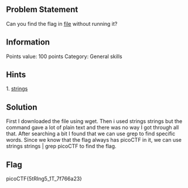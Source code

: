 <h2> Problem Statement </h2>
Can you find the flag in <a href="https://jupiter.challenges.picoctf.org/static/fae9ac5267cd6e44124e559b901df177/strings">file</a> without running it?
<h2> Information </h2>
Points value: 100 points
Category: General skills
<h2> Hints </h2>
1. <a href="https://linux.die.net/man/1/strings"> strings </a>
<h2> Solution </h2>
First I downloaded the file using wget. Then i used strings strings but the command gave a lot of plain text and there was no way I got through all that. After searching a bit I found that we can use grep to find specific words. Since we know that the flag always has picoCTF in it, we can use strings strings | grep picoCTF to find the flag. 
<h2> Flag </h2>
picoCTF{5tRIng5_1T_7f766a23}
